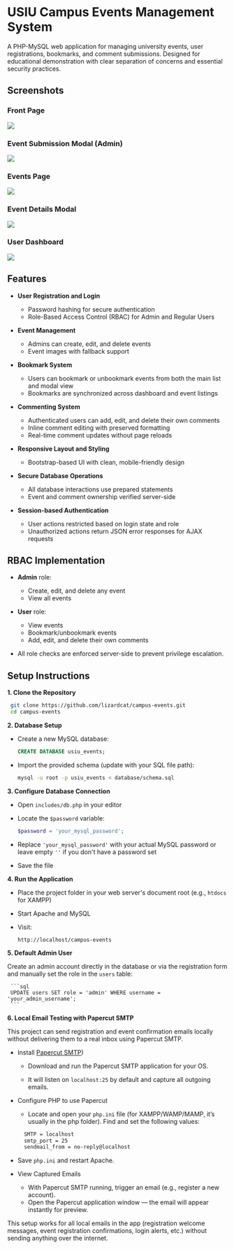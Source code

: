 # USIU Campus Events Management System

A PHP-MySQL web application for managing university events, user registrations, bookmarks, and comment submissions. Designed for educational demonstration with clear separation of concerns and essential security practices.

## Screenshots

### Front Page

![](/images/screenshots/screenshot_1.png)

### Event Submission Modal (Admin)

![](/images/screenshots/screenshot_2.png)

### Events Page

![](/images/screenshots/screenshot_3.png)

### Event Details Modal

![](/images/screenshots/screenshot_4.png)

### User Dashboard

![](/images/screenshots/screenshot_5.png)

## Features

- **User Registration and Login**

  - Password hashing for secure authentication
  - Role-Based Access Control (RBAC) for Admin and Regular Users

- **Event Management**

  - Admins can create, edit, and delete events
  - Event images with fallback support

- **Bookmark System**

  - Users can bookmark or unbookmark events from both the main list and modal view
  - Bookmarks are synchronized across dashboard and event listings

- **Commenting System**

  - Authenticated users can add, edit, and delete their own comments
  - Inline comment editing with preserved formatting
  - Real-time comment updates without page reloads

- **Responsive Layout and Styling**

  - Bootstrap-based UI with clean, mobile-friendly design

- **Secure Database Operations**

  - All database interactions use prepared statements
  - Event and comment ownership verified server-side

- **Session-based Authentication**

  - User actions restricted based on login state and role
  - Unauthorized actions return JSON error responses for AJAX requests

## RBAC Implementation

- **Admin** role:

  - Create, edit, and delete any event
  - View all events

- **User** role:

  - View events
  - Bookmark/unbookmark events
  - Add, edit, and delete their own comments

- All role checks are enforced server-side to prevent privilege escalation.

## Setup Instructions

**1. Clone the Repository**

```bash
 git clone https://github.com/lizardcat/campus-events.git
 cd campus-events
```

**2. Database Setup**

- Create a new MySQL database:

  ```sql
  CREATE DATABASE usiu_events;
  ```

- Import the provided schema (update with your SQL file path):

  ```bash
  mysql -u root -p usiu_events < database/schema.sql
  ```

**3. Configure Database Connection**

- Open `includes/db.php` in your editor
- Locate the `$password` variable:

  ```php
  $password = 'your_mysql_password';
  ```

- Replace `'your_mysql_password'` with your actual MySQL password or leave empty `''` if you don't have a password set
- Save the file

**4. Run the Application**

- Place the project folder in your web server's document root (e.g., `htdocs` for XAMPP)
- Start Apache and MySQL
- Visit:

  ```
  http://localhost/campus-events
  ```

**5. Default Admin User**

Create an admin account directly in the database or via the registration form and manually set the role in the `users` table:

     ```sql
     UPDATE users SET role = 'admin' WHERE username = 'your_admin_username';
     ```

**6. Local Email Testing with Papercut SMTP**

This project can send registration and event confirmation emails locally without delivering them to a real inbox using Papercut SMTP.

- Install [Papercut SMTP](https://github.com/ChangemakerStudios/Papercut-SMTP?tab=readme-ov-file))

  - Download and run the Papercut SMTP application for your OS.

  - It will listen on `localhost:25` by default and capture all outgoing emails.

- Configure PHP to use Papercut

  - Locate and open your `php.ini` file (for XAMPP/WAMP/MAMP, it’s usually in the php folder). Find and set the following values:

  ```bash
    SMTP = localhost
    smtp_port = 25
    sendmail_from = no-reply@localhost
  ```

- Save `php.ini` and restart Apache.

- View Captured Emails
  - With Papercut SMTP running, trigger an email (e.g., register a new account).
  - Open the Papercut application window — the email will appear instantly for preview.

This setup works for all local emails in the app (registration welcome messages, event registration confirmations, login alerts, etc.) without sending anything over the internet.

